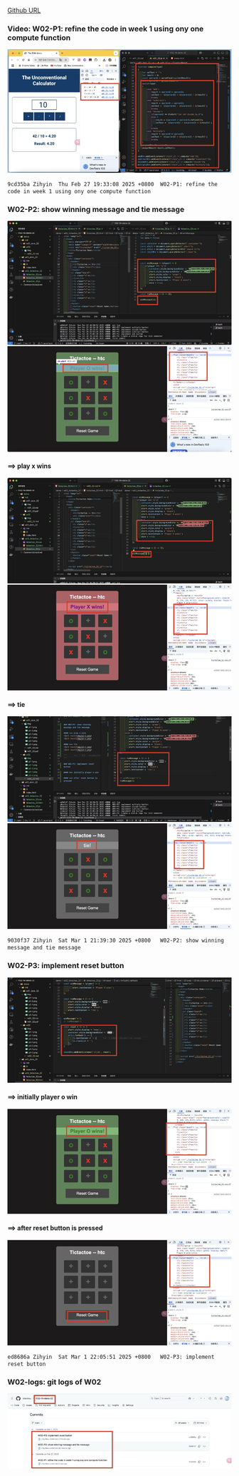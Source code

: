 [Github URL](https://github.com/zihyinhsu/1132-1N-demo-22)

### Video: W02-P1: refine the code in week 1 using ony one compute function

![alt text](img/p1-1.png)

```
9cd35ba Zihyin  Thu Feb 27 19:33:08 2025 +0800  W02-P1: refine the code in week 1 using ony one compute function
```

### W02-P2: show winning message and tie message

![alt text](img/p2-1.png)
![alt text](img/p2-2.png)

#### ==> play x wins

![alt text](img/p3-1.png)
![alt text](img/p3-2.png)

#### ==> tie

![alt text](img/p4-1.png)
![alt text](img/p4-2.png)

```
9030f37 Zihyin  Sat Mar 1 21:39:30 2025 +0800   W02-P2: show winning message and tie message
```

### W02-P3: implement reset button

![alt text](img/p5-1.png)

#### ==> initially player o win

![alt text](img/p5-2.png)

#### ==> after reset button is pressed

![alt text](img/p5-3.png)

```
ed8686a Zihyin  Sat Mar 1 22:05:51 2025 +0800   W02-P3: implement reset button
```

### W02-logs: git logs of W02

![alt text](img/p6-1.png)